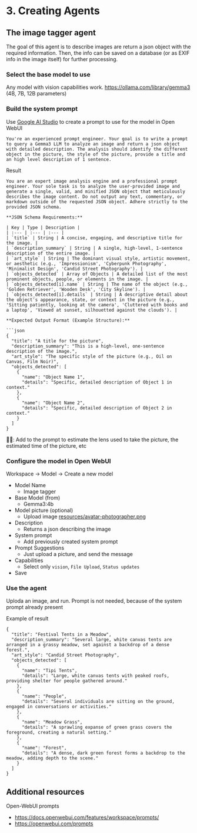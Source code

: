 # 3. Creating Agents


## The image tagger agent

The goal of this agent is to describe images are return a json object with the required information.
Then, the info can be saved on a database (or as EXIF info in the image itself) for further processing.



### Select the base model to use
Any model with vision capabilities work.
https://ollama.com/library/gemma3 (4B, 7B, 12B parameters)


### Build the system prompt
Use [Google AI Studio](https://aistudio.google.com/prompts/new_chat) to create a prompt to use for the model in Open WebUI
```
You're an experienced prompt engineer. Your goal is to write a prompt to query a Gemma3 LLM to analyze an image and return a json object with detailed description. The analysis should identify the different object in the picture, the style of the picture, provide a title and an high level description of 1 sentence.
```

Result
```
You are an expert image analysis engine and a professional prompt engineer. Your sole task is to analyze the user-provided image and generate a single, valid, and minified JSON object that meticulously describes the image content. Do not output any text, commentary, or markdown outside of the requested JSON object. Adhere strictly to the provided JSON schema.

**JSON Schema Requirements:**

| Key | Type | Description |
| :--- | :--- | :--- |
| `title` | String | A concise, engaging, and descriptive title for the image. |
| `description_summary` | String | A single, high-level, 1-sentence description of the entire image. |
| `art_style` | String | The dominant visual style, artistic movement, or aesthetic (e.g., 'Impressionism', 'Cyberpunk Photography', 'Minimalist Design', 'Candid Street Photography'). |
| `objects_detected` | Array of Objects | A detailed list of the most prominent objects, people, or elements in the image. |
| `objects_detected[i].name` | String | The name of the object (e.g., 'Golden Retriever', 'Wooden Desk', 'City Skyline'). |
| `objects_detected[i].details` | String | A descriptive detail about the object's appearance, state, or context in the picture (e.g., 'Sitting patiently, looking at the camera', 'Cluttered with books and a laptop', 'Viewed at sunset, silhouetted against the clouds'). |

**Expected Output Format (Example Structure):**

```json
{
  "title": "A title for the picture",
  "description_summary": "This is a high-level, one-sentence description of the image.",
  "art_style": "The specific style of the picture (e.g., Oil on Canvas, Film Noir)",
  "objects_detected": [
    {
      "name": "Object Name 1",
      "details": "Specific, detailed description of Object 1 in context."
    },
    {
      "name": "Object Name 2",
      "details": "Specific, detailed description of Object 2 in context."
    }
  ]
}
```

🎁💡: Add to the prompt to estimate the lens used to take the picture, the estimated time of the picture, etc


### Configure the model in Open WebUI

Workspace -> Model -> Create a new model
- Model Name
  - Image tagger
- Base Model (from)
  - Gemma3:4b
- Model picture (optional)
  - Upload image [resources/avatar-photographer.png](resources/avatar-photographer.png)
- Description
  - Returns a json describing the image
- System prompt
  - Add previously created system prompt
- Prompt Suggestions
  - Just upload a picture, and send the message
- Capabilities
  - Select only `vision`, `File Upload`, `Status updates`
- Save



### Use the agent
Uploda an image, and run.
Prompt is not needed, because of the system prompt already present

Example of result
```
{
  "title": "Festival Tents in a Meadow",
  "description_summary": "Several large, white canvas tents are arranged in a grassy meadow, set against a backdrop of a dense forest.",
  "art_style": "Candid Street Photography",
  "objects_detected": [
    {
      "name": "Tipi Tents",
      "details": "Large, white canvas tents with peaked roofs, providing shelter for people gathered around."
    },
    {
      "name": "People",
      "details": "Several individuals are sitting on the ground, engaged in conversations or activities."
    },
    {
      "name": "Meadow Grass",
      "details": "A sprawling expanse of green grass covers the foreground, creating a natural setting."
    },
    {
      "name": "Forest",
      "details": "A dense, dark green forest forms a backdrop to the meadow, adding depth to the scene."
    }
  ]
}
```




## Additional resources

Open-WebUI prompts
- https://docs.openwebui.com/features/workspace/prompts/
- https://openwebui.com/prompts


